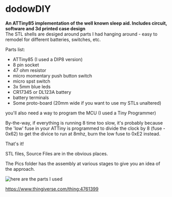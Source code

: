 # dodowDIY
**An ATTiny85 implementation of the well known sleep aid. Includes circuit, software and 3d printed case design**  
The STL shells are desiged around parts I had hanging around - easy to remodel for different batteries, switches, etc.

Parts list:  
* ATTiny85 (I used a DIP8 version)  
* 8 pin socket  
* 47 ohm resistor  
* micro momentary push button switch  
* micro spst switch  
* 3x 5mm blue leds  
* CR17345 or DL123A battery
* battery terminals  
* Some proto-board (20mm wide if you want to use my STLs unaltered)

you'll also need a way to program the MCU (I used a Tiny Programmer)

By-the-way, if everything is running 8 time too slow, it's probably because the 'low' fuse in your ATTiny is programmed to divide the clock by 8 (fuse - 0x62) to get the divice to run at 8mhz, burn the low fuse to 0xE2 instead.

That's it!

STL files, Source Files are in the obvious places.

The Pics folder has the assembly at various stages to give you an idea of the approach.

![here are the parts I used](https://github.com/dshiffman/dodowDIY/blob/main/dodowdiy%20parts.jpg)

https://www.thingiverse.com/thing:4761399



